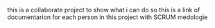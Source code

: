 this is a collaborate project to show what i can do so this is a link of documentarion for each person in this project with SCRUM medologie
